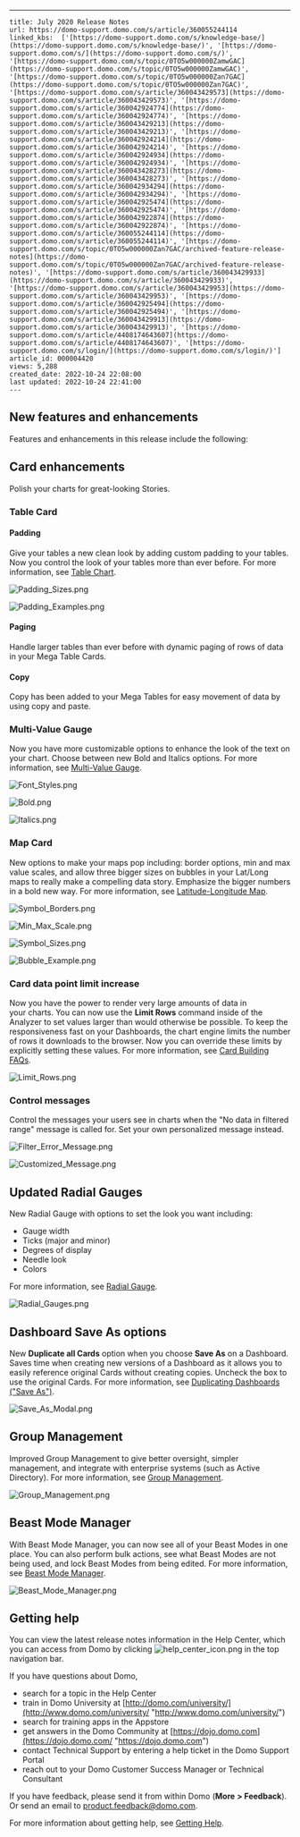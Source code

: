 ---
    title: July 2020 Release Notes
    url: https://domo-support.domo.com/s/article/360055244114
    linked_kbs:  ['[https://domo-support.domo.com/s/knowledge-base/](https://domo-support.domo.com/s/knowledge-base/)', '[https://domo-support.domo.com/s/](https://domo-support.domo.com/s/)', '[https://domo-support.domo.com/s/topic/0TO5w000000ZamwGAC](https://domo-support.domo.com/s/topic/0TO5w000000ZamwGAC)', '[https://domo-support.domo.com/s/topic/0TO5w000000Zan7GAC](https://domo-support.domo.com/s/topic/0TO5w000000Zan7GAC)', '[https://domo-support.domo.com/s/article/360043429573](https://domo-support.domo.com/s/article/360043429573)', '[https://domo-support.domo.com/s/article/360042924774](https://domo-support.domo.com/s/article/360042924774)', '[https://domo-support.domo.com/s/article/360043429213](https://domo-support.domo.com/s/article/360043429213)', '[https://domo-support.domo.com/s/article/360042924214](https://domo-support.domo.com/s/article/360042924214)', '[https://domo-support.domo.com/s/article/360042924934](https://domo-support.domo.com/s/article/360042924934)', '[https://domo-support.domo.com/s/article/360043428273](https://domo-support.domo.com/s/article/360043428273)', '[https://domo-support.domo.com/s/article/360042934294](https://domo-support.domo.com/s/article/360042934294)', '[https://domo-support.domo.com/s/article/360042925474](https://domo-support.domo.com/s/article/360042925474)', '[https://domo-support.domo.com/s/article/360042922874](https://domo-support.domo.com/s/article/360042922874)', '[https://domo-support.domo.com/s/article/360055244114](https://domo-support.domo.com/s/article/360055244114)', '[https://domo-support.domo.com/s/topic/0TO5w000000Zan7GAC/archived-feature-release-notes](https://domo-support.domo.com/s/topic/0TO5w000000Zan7GAC/archived-feature-release-notes)', '[https://domo-support.domo.com/s/article/360043429933](https://domo-support.domo.com/s/article/360043429933)', '[https://domo-support.domo.com/s/article/360043429953](https://domo-support.domo.com/s/article/360043429953)', '[https://domo-support.domo.com/s/article/360042925494](https://domo-support.domo.com/s/article/360042925494)', '[https://domo-support.domo.com/s/article/360043429913](https://domo-support.domo.com/s/article/360043429913)', '[https://domo-support.domo.com/s/article/4408174643607](https://domo-support.domo.com/s/article/4408174643607)', '[https://domo-support.domo.com/s/login/](https://domo-support.domo.com/s/login/)']
    article_id: 000004420
    views: 5,288
    created_date: 2022-10-24 22:08:00
    last updated: 2022-10-24 22:41:00
    ---



New features and enhancements
-----------------------------


Features and enhancements in this release include the following:


Card enhancements
-----------------


Polish your charts for great-looking Stories.


### Table Card


#### Padding


Give your tables a new clean look by adding custom padding to your tables. Now you control the look of your tables more than ever before. For more information, see [Table Chart](/s/article/360043429573 "Table Chart").  
  
![Padding_Sizes.png](Padding_Sizes.png)  
  
![Padding_Examples.png](Padding_Examples.png)


#### Paging


Handle larger tables than ever before with dynamic paging of rows of data in your Mega Table Cards.


#### Copy


Copy has been added to your Mega Tables for easy movement of data by using copy and paste.


### Multi-Value Gauge


Now you have more customizable options to enhance the look of the text on your chart. Choose between new Bold and Italics options. For more information, see [Multi-Value Gauge](/s/article/360042924774 "Multi-Value Gauge").  
  
![Font_Styles.png](Font_Styles.png)  
  
![Bold.png](Bold.png)  
  
![Italics.png](Italics.png)


### Map Card


New options to make your maps pop including: border options, min and max value scales, and allow three bigger sizes on bubbles in your Lat/Long maps to really make a compelling data story. Emphasize the bigger numbers in a bold new way. For more information, see [Latitude-Longitude Map](/s/article/360043429213 "Latitude-Longitude Map").  
  
![Symbol_Borders.png](Symbol_Borders.png)  
  
![Min_Max_Scale.png](Min_Max_Scale.png)  
  
![Symbol_Sizes.png](Symbol_Sizes.png)  
  
![Bubble_Example.png](Bubble_Example.png)


### Card data point limit increase


Now you have the power to render very large amounts of data in your charts. You can now use the **Limit Rows** command inside of the Analyzer to set values larger than would otherwise be possible. To keep the responsiveness fast on your Dashboards, the chart engine limits the number of rows it downloads to the browser. Now you can override these limits by explicitly setting these values. For more information, see [Card Building FAQs](/s/article/360042924214 "Card Building FAQs").  
  
![Limit_Rows.png](Limit_Rows.png)


### Control messages


Control the messages your users see in charts when the "No data in filtered range" message is called for. Set your own personalized message instead.  
  
![Filter_Error_Message.png](Filter_Error_Message.png)  
  
![Customized_Message.png](Customized_Message.png)


Updated Radial Gauges
---------------------


New Radial Gauge with options to set the look you want including:


* Gauge width
* Ticks (major and minor)
* Degrees of display
* Needle look
* Colors  
   
 For more information, see [Radial Gauge](/s/article/360042924934 "Radial Gauge").  
   
 ![Radial_Gauges.png](Radial_Gauges.png)


Dashboard Save As options
-------------------------


New **Duplicate all Cards** option when you choose **Save As** on a Dashboard. Saves time when creating new versions of a Dashboard as it allows you to easily reference original Cards without creating copies. Uncheck the box to use the original Cards. For more information, see [Duplicating Dashboards ("Save As")](/s/article/360043428273 "https://knowledge.domo.com/Visualize/Managing_Cards_and_Pages/01Duplicating_Pages").  
  
![Save_As_Modal.png](Save_As_Modal.png)


Group Management
----------------


Improved Group Management to give better oversight, simpler management, and integrate with enterprise systems (such as Active Directory). For more information, see [Group Management](/s/article/360042934294 "Creating and Managing User Groups - BETA").  
  
![Group_Management.png](Group_Management.png)


Beast Mode Manager
------------------


With Beast Mode Manager, you can now see all of your Beast Modes in one place. You can also perform bulk actions, see what Beast Modes are not being used, and lock Beast Modes from being edited. For more information, see [Beast Mode Manager](/s/article/360042925474 "Managing Beast Mode Calculations for Your Domo Instance - BETA").  
  
![Beast_Mode_Manager.png](Beast_Mode_Manager.png)


Getting help
------------


You can view the latest release notes information in the Help Center, which you can access from Domo by clicking ![help_center_icon.png](help_center_icon.png) in the top navigation bar.


If you have questions about Domo,


* search for a topic in the Help Center
* train in Domo University at [http://domo.com/university/](http://www.domo.com/university/ "http://www.domo.com/university/")
* search for training apps in the Appstore
* get answers in the Domo Community at [https://dojo.domo.com](https://dojo.domo.com/ "https://dojo.domo.com")
* contact Technical Support by entering a help ticket in the Domo Support Portal
* reach out to your Domo Customer Success Manager or Technical Consultant


If you have feedback, please send it from within Domo (**More** ****> Feedback****). Or send an email to [product.feedback@domo.com](mailto:product.feedback@domo.com "product.feedback@domo.com").


For more information about getting help, see [Getting Help](/s/article/360042922874 "Getting Help").

